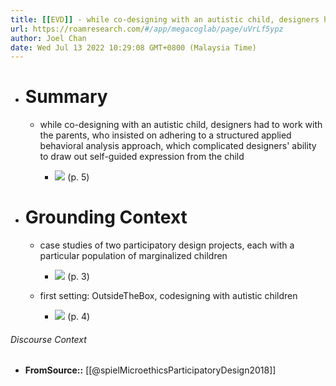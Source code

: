 ```yaml
---
title: [[EVD]] - while co-designing with an autistic child, designers had to work with the parents, who insisted on adhering to a structured applied behavioral analysis approach, which complicated designers' ability to draw out self-guided expression from the child - [[@spielMicroethicsParticipatoryDesign2018]]
url: https://roamresearch.com/#/app/megacoglab/page/uVrLf5ypz
author: Joel Chan
date: Wed Jul 13 2022 10:29:08 GMT+0800 (Malaysia Time)
---
```


- # Summary

    - while co-designing with an autistic child, designers had to work with the parents, who insisted on adhering to a structured applied behavioral analysis approach, which complicated designers' ability to draw out self-guided expression from the child

        - ![](https://firebasestorage.googleapis.com/v0/b/firescript-577a2.appspot.com/o/imgs%2Fapp%2Fmegacoglab%2FnN639ZwBne.png?alt=media&token=7cc205a5-4613-4f5d-b49c-425734c46709) (p. 5)
- # Grounding Context

    - case studies of two participatory design projects, each with a particular population of marginalized children

        - ![](https://firebasestorage.googleapis.com/v0/b/firescript-577a2.appspot.com/o/imgs%2Fapp%2Fmegacoglab%2FaYt_sGfWPQ.png?alt=media&token=f71a33b1-4d99-4f66-9694-7007f916ffd3) (p. 3)

    - first setting: OutsideTheBox, codesigning with autistic children

        - ![](https://firebasestorage.googleapis.com/v0/b/firescript-577a2.appspot.com/o/imgs%2Fapp%2Fmegacoglab%2F-fPM8ZFO96.png?alt=media&token=b1806265-af0c-481a-8fa4-08565d3815a6) (p. 4)

###### Discourse Context

- **FromSource::** [[@spielMicroethicsParticipatoryDesign2018]]
